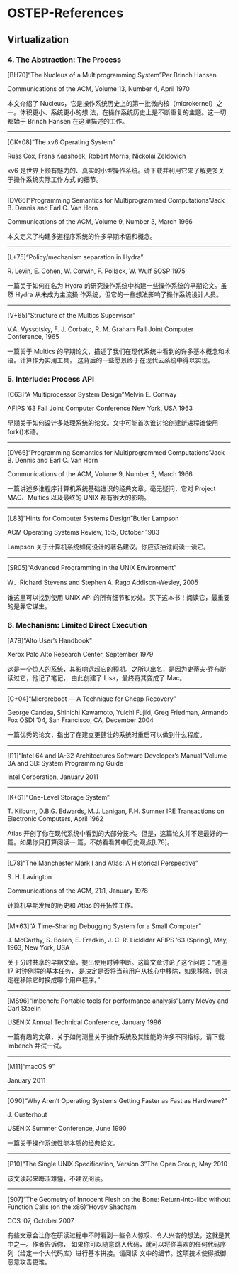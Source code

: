 # OSTEP-References

## Virtualization

### 4. The Abstraction: The Process

[BH70]“The Nucleus of a Multiprogramming System”Per Brinch Hansen

Communications of the ACM, Volume 13, Number 4, April 1970

本文介绍了 Nucleus，它是操作系统历史上的第一批微内核（microkernel）之一。体积更小、系统更小的想
法，在操作系统历史上是不断重复的主题。这一切都始于 Brinch Hansen 在这里描述的工作。

---

[CK+08]“The xv6 Operating System”

Russ Cox, Frans Kaashoek, Robert Morris, Nickolai Zeldovich

xv6 是世界上颇有魅力的、真实的小型操作系统。请下载并利用它来了解更多关于操作系统实际工作方式
的细节。

---

[DV66]“Programming Semantics for Multiprogrammed Computations”Jack B. Dennis and Earl C. Van Horn

Communications of the ACM, Volume 9, Number 3, March 1966

本文定义了构建多道程序系统的许多早期术语和概念。

---

[L+75]“Policy/mechanism separation in Hydra”

R. Levin, E. Cohen, W. Corwin, F. Pollack, W. Wulf SOSP 1975

一篇关于如何在名为 Hydra 的研究操作系统中构建一些操作系统的早期论文。虽然 Hydra 从未成为主流操
作系统，但它的一些想法影响了操作系统设计人员。

---

[V+65]“Structure of the Multics Supervisor”

V.A. Vyssotsky, F. J. Corbato, R. M. Graham Fall Joint Computer Conference, 1965

一篇关于 Multics 的早期论文，描述了我们在现代系统中看到的许多基本概念和术语。计算作为实用工具，
这背后的一些愿景终于在现代云系统中得以实现。


### 5. Interlude: Process API

[C63]“A Multiprocessor System Design”Melvin E. Conway

AFIPS ’63 Fall Joint Computer Conference
New York, USA 1963

早期关于如何设计多处理系统的论文。文中可能首次谁讨论创建新进程谁使用 fork()术语。

---

[DV66]“Programming Semantics for Multiprogrammed Computations”Jack B. Dennis and Earl C. Van Horn

Communications of the ACM, Volume 9, Number 3, March 1966 

一篇讲述多谁程序计算机系统基础谁识的经典文章。毫无疑问，它对 Project MAC、Multics 以及最终的 UNIX
都有很大的影响。

---

[L83]“Hints for Computer Systems Design”Butler Lampson

ACM Operating Systems Review, 15:5, October 1983

Lampson 关于计算机系统如何设计的著名建议。你应该抽谁间读一读它。

---

[SR05]“Advanced Programming in the UNIX Environment”

W．Richard Stevens and Stephen A. Rago Addison-Wesley, 2005

谁这里可以找到使用 UNIX API 的所有细节和妙处。买下这本书！阅读它，最重要的是靠它谋生。

### 6. Mechanism: Limited Direct Execution

[A79]“Alto User’s Handbook”

Xerox Palo Alto Research Center, September 1979 

这是一个惊人的系统，其影响远超它的预期。之所以出名，是因为史蒂夫·乔布斯读过它，他记了笔记，
由此创建了 Lisa，最终将其变成了 Mac。

---

[C+04]“Microreboot — A Technique for Cheap Recovery”

George Candea, Shinichi Kawamoto, Yuichi Fujiki, Greg Friedman, Armando Fox OSDI ’04, San Francisco, CA,
December 2004

一篇优秀的论文，指出了在建立更健壮的系统时重启可以做到什么程度。

---

[I11]“Intel 64 and IA-32 Architectures Software Developer’s Manual”Volume 3A and 3B: System Programming
Guide

Intel Corporation, January 2011

---


[K+61]“One-Level Storage System”

T. Kilburn, D.B.G. Edwards, M.J. Lanigan, F.H. Sumner IRE Transactions on Electronic Computers, April 1962

Atlas 开创了你在现代系统中看到的大部分技术。但是，这篇论文并不是最好的一篇。如果你只打算阅读一
篇，不妨看看其中历史观点[L78]。

---

[L78]“The Manchester Mark I and Atlas: A Historical Perspective”

S. H. Lavington

Communications of the ACM, 21:1, January 1978

计算机早期发展的历史和 Atlas 的开拓性工作。

---

[M+63]“A Time-Sharing Debugging System for a Small Computer”

J. McCarthy, S. Boilen, E. Fredkin, J. C. R. Licklider AFIPS ’63 (Spring), May, 1963, New York, USA

关于分时共享的早期文章，提出使用时钟中断。这篇文章讨论了这个问题：“通道 17 时钟例程的基本任务，
是决定是否将当前用户从核心中移除，如果移除，则决定在移除它时换成哪个用户程序。”

---

[MS96]“lmbench: Portable tools for performance analysis”Larry McVoy and Carl Staelin

USENIX Annual Technical Conference, January 1996

一篇有趣的文章，关于如何测量关于操作系统及其性能的许多不同指标。请下载 lmbench 并试一试。

---

[M11]“macOS 9”

January 2011

---

[O90]“Why Aren’t Operating Systems Getting Faster as Fast as Hardware?”

J. Ousterhout

USENIX Summer Conference, June 1990

一篇关于操作系统性能本质的经典论文。

---

[P10]“The Single UNIX Specification, Version 3”The Open Group, May 2010

该文读起来晦涩难懂，不建议阅读。

---

[S07]“The Geometry of Innocent Flesh on the Bone: Return-into-libc without Function Calls (on the x86)”Hovav
Shacham

CCS ’07, October 2007

有些文章会让你在研读过程中不时看到一些令人惊叹、令人兴奋的想法，这就是其中之一。作者告诉你，
如果你可以随意跳入代码，就可以将你喜欢的任何代码序列（给定一个大代码库）进行基本拼接。请阅读
文中的细节。这项技术使得抵御恶意攻击更难。